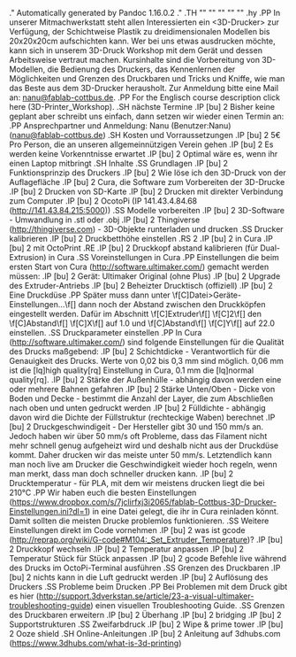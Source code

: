 .\" Automatically generated by Pandoc 1.16.0.2
.\"
.TH "" "" "" "" ""
.hy
.PP
In unserer Mitmachwerkstatt steht allen Interessierten ein <3D-Drucker>
zur Verfügung, der Schichtweise Plastik zu dreidimensionalen Modellen
bis 20x20x20cm aufschichten kann.
Wer bei uns etwas ausdrucken möchte, kann sich in unserem 3D\-Druck
Workshop mit dem Gerät und dessen Arbeitsweise vertraut machen.
Kursinhalte sind die Vorbereitung von 3D\-Modellen, die Bedienung des
Druckers, das Kennenlernen der Möglichkeiten und Grenzen des Druckbaren
und Tricks und Kniffe, wie man das Beste aus dem 3D\-Drucker herausholt.
Zur Anmeldung bitte eine Mail an: <nanu@fablab-cottbus.de>.
.PP
For the Englisch course description click here (3D-Printer_Workshop).
.SH nächste Termine
.IP \[bu] 2
Bisher keine geplant aber schreibt uns einfach, dann setzen wir wieder
einen Termin an:
.PP
Ansprechpartner und Anmeldung: Nanu (Benutzer:Nanu)
(<nanu@fablab-cottbus.de>)
.SH Kosten und Vorraussetzungen
.IP \[bu] 2
5€ Pro Person, die an unseren allgemeinnützigen Verein gehen
.IP \[bu] 2
Es werden keine Vorkenntnisse erwartet
.IP \[bu] 2
Optimal wäre es, wenn ihr einen Laptop mitbringt
.SH Inhalte
.SS Grundlagen
.IP \[bu] 2
Funktionsprinzip des Druckers
.IP \[bu] 2
Wie löse ich den 3D\-Druck von der Auflagefläche
.IP \[bu] 2
Cura, die Software zum Vorbereiten der 3D\-Drucke
.IP \[bu] 2
Drucken von SD\-Karte
.IP \[bu] 2
Drucken mit direkter Verbindung zum Computer
.IP \[bu] 2
OcotoPi (IP 141.43.4.84.68 (http://141.43.84.215:5000))
.SS Modelle vorbereiten
.IP \[bu] 2
3D\-Software \- Umwandlung in .stl oder .obj
.IP \[bu] 2
Thingiverse (http://thingiverse.com) \- 3D\-Objekte runterladen und
drucken
.SS Drucker kalibrieren
.IP \[bu] 2
Druckbetthöhe einstellen
.RS 2
.IP \[bu] 2
in Cura
.IP \[bu] 2
mit OctoPrint
.RE
.IP \[bu] 2
Druckkopf abstand kalibrieren (für Dual\-Extrusion) in Cura
.SS Voreinstellungen in Cura
.PP
Einstellungen die beim ersten Start von
Cura (http://software.ultimaker.com/) gemacht werden müssen:
.IP \[bu] 2
Gerät: Ultimaker Original (ohne Plus)
.IP \[bu] 2
Upgrade des Extruder\-Antriebs
.IP \[bu] 2
Beheizter Drucktisch (offiziell)
.IP \[bu] 2
Eine Druckdüse
.PP
Später muss dann unter \f[C]Datei>Geräte\-Einstellungen...\f[] dann noch
der Abstand zwischen den Druckköpfen eingestellt werden.
Dafür im Abschnitt \f[C]Extruder\f[] \f[C]2\f[] den \f[C]Abstand\f[]
\f[C]X\f[] auf 1.0 und \f[C]Abstand\f[] \f[C]Y\f[] auf 22.0 einstellen.
.SS Druckparameter einstellen
.PP
In Cura (http://software.ultimaker.com/) sind folgende Einstellungen für
die Qualität des Drucks maßgebend:
.IP \[bu] 2
Schichtdicke \- Verantwortlich für die Genauigkeit des Drucks.
Werte von 0,02 bis 0,3 mm sind möglich.
0,06 mm ist die \[lq]high quality\[rq] Einstellung in Cura, 0.1 mm die
\[lq]normal quality\[rq].
.IP \[bu] 2
Stärke der Außenhülle \- abhängig davon werden eine oder mehrere Bahnen
gefahren
.IP \[bu] 2
Stärke Unten/Oben \- Dicke von Boden und Decke \- bestimmt die Anzahl
der Layer, die zum Abschließen nach oben und unten gedruckt werden
.IP \[bu] 2
Fülldichte \- abhängig davon wird die Dichte der Füllstruktur
(rechteckige Waben) berechnet
.IP \[bu] 2
Druckgeschwindigeit \- Der Hersteller gibt 30 und 150 mm/s an.
Jedoch haben wir über 50 mm/s oft Probleme, dass das Filament nicht mehr
schnell genug aufgeheizt wird und deshalb nicht aus der Druckdüse kommt.
Daher drucken wir das meiste unter 50 mm/s.
Letztendlich kann man noch live am Drucker die Geschwindigkeit wieder
hoch regeln, wenn man merkt, dass man doch schneller drucken kann.
.IP \[bu] 2
Drucktemperatur \- für PLA, mit dem wir meistens drucken liegt die bei
210°C
.PP
Wir haben euch die besten
Einstellungen (https://www.dropbox.com/s/7jclirfxj3i2065/fablab-Cottbus-3D-Drucker-Einstellungen.ini?dl=1)
in eine Datei gelegt, die ihr in Cura reinladen könnt.
Damit sollten die meisten Drucke problemlos funktionieren.
.SS Weitere Einstellungen direkt im Code vornehmen
.IP \[bu] 2
was ist
gcode (http://reprap.org/wiki/G-code#M104:_Set_Extruder_Temperature)?
.IP \[bu] 2
Druckkopf wechseln
.IP \[bu] 2
Temperatur anpassen
.IP \[bu] 2
Temperatur Stück für Stück anpassen
.IP \[bu] 2
gcode Befehle live während des Drucks im OctoPi\-Terminal ausführen
.SS Grenzen des Druckbaren
.IP \[bu] 2
nichts kann in die Luft gedruckt werden
.IP \[bu] 2
Auflösung des Druckers
.SS Probleme beim Drucken
.PP
Bei Problemen mit dem Druck gibt es
hier (http://support.3dverkstan.se/article/23-a-visual-ultimaker-troubleshooting-guide)
einen visuellen Troubleshooting Guide.
.SS Grenzen des Druckbaren erweitern
.IP \[bu] 2
Überhang
.IP \[bu] 2
bridging
.IP \[bu] 2
Supportstrukturen
.SS Zweifarbdruck
.IP \[bu] 2
Wipe & prime tower
.IP \[bu] 2
Ooze shield
.SH Online\-Anleitungen
.IP \[bu] 2
Anleitung auf 3dhubs.com (https://www.3dhubs.com/what-is-3d-printing)
